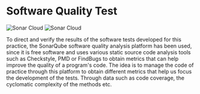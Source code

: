 # Software Quality Test

![Sonar Cloud](https://sonarcloud.io/api/project_badges/measure?project=sanchez.sanchez.sergio%3Asoftware_quality_test&metric=alert_status)
![Sonar Cloud](https://sonarcloud.io/images/project_badges/sonarcloud-white.svg)

To direct and verify the results of the software tests developed for this practice, the SonarQube software quality analysis platform has been used, 
since it is free software and uses various static source code analysis tools such as Checkstyle, PMD or FindBugs to obtain metrics that can help improve the quality of a program's code.
The idea is to manage the code of practice through this platform to obtain different metrics that help us focus the development of the tests. Through data such as code coverage, the cyclomatic complexity of the methods etc.






